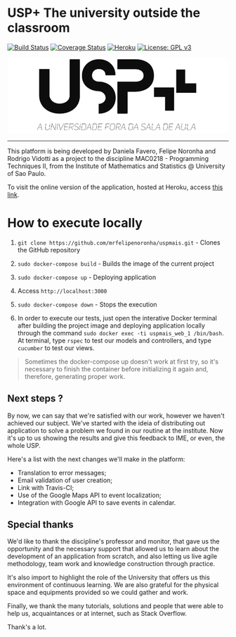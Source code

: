 # USP+ The university outside the classroom

[![Build Status](https://travis-ci.org/mrfelipenoronha/uspmais.svg?branch=master)](https://travis-ci.org/mrfelipenoronha/uspmais)
[![Coverage Status](https://coveralls.io/repos/github/mrfelipenoronha/uspmais/badge.svg?branch=master)](https://coveralls.io/github/mrfelipenoronha/uspmais?branch=master)
[![Heroku](https://heroku-badge.herokuapp.com/?app=uspmais&style=flat&svg=1)](https://uspmais.herokuapp.com)
[![License: GPL v3](https://img.shields.io/badge/License-GPLv3-blue.svg)](https://www.gnu.org/licenses/gpl-3.0)

[<img src="logo.png">](https://uspmais.herokuapp.com/)

---
This platform is being developed by Daniela Favero, Felipe Noronha and Rodrigo Vidotti as a project to the discipline MAC0218 - Programming Techniques II, from the Institute of Mathematics and Statistics @ University of Sao Paulo.


To visit the online version of the application, hosted at Heroku, access [this link](https://uspmais.herokuapp.com/).

# How to execute locally

1. `git clone https://github.com/mrfelipenoronha/uspmais.git` - Clones the GitHub repository

2. `sudo docker-compose build` - Builds the image of the current project

3. `sudo docker-compose up` - Deploying application

4. Access `http://localhost:3000`

5. `sudo docker-compose down` - Stops the execution

6. In order to execute our tests, just open the interative Docker terminal after building the project image and deploying application locally through the command `sudo docker exec -ti uspmais_web_1 /bin/bash`. At terminal, type `rspec` to test our models and controllers, and type `cucumber` to test our views.

> Sometimes the docker-compose up doesn't work at first try, so it's necessary to finish the container before initializing it again and, therefore, generating proper work.

## Next steps ?

By now, we can say that we're satisfied with our work, however we haven't achieved our subject. We've started with the ideia of distributing out application to solve a problem we found in our routine at the institute. Now it's up to us showing the results and give this feedback to IME, or even, the whole USP.

Here's a list with the next changes we'll make in the platform:

- Translation to error messages;
- Email validation of user creation;
- Link with Travis-CI;
- Use of the Google Maps API to event localization;
- Integration with Google API to save events in calendar.


## Special thanks

We'd like to thank the discipline's professor and monitor, that gave us the opportunity and the necessary support that allowed us to learn about the development of an application from scratch, and also letting us live agile methodology, team work and knowledge construction through practice.

It's also import to highlight the role of the University that offers us this environment of continuous learning. We are also grateful for the physical space and equipments provided so we could gather and work.

Finally, we thank the many tutorials, solutions and people that were able to help us, acquaintances or at internet, such as Stack Overflow.

Thank's a lot.
